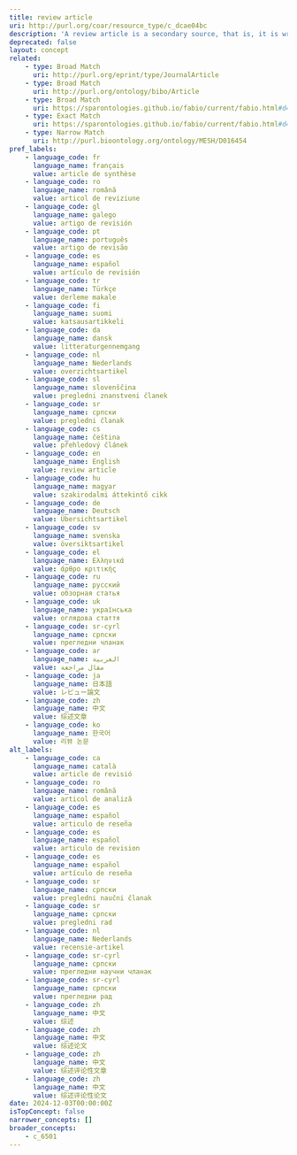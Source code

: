 ```yaml
---
title: review article
uri: http://purl.org/coar/resource_type/c_dcae04bc
description: 'A review article is a secondary source, that is, it is written about other articles, and does not report original research of its own. [Source: Adapted from http://apus.libanswers.com/faq/2324]'
deprecated: false
layout: concept
related:
    - type: Broad Match
      uri: http://purl.org/eprint/type/JournalArticle
    - type: Broad Match
      uri: http://purl.org/ontology/bibo/Article
    - type: Broad Match
      uri: https://sparontologies.github.io/fabio/current/fabio.html#d4e5310
    - type: Exact Match
      uri: https://sparontologies.github.io/fabio/current/fabio.html#d4e5287
    - type: Narrow Match
      uri: http://purl.bioontology.org/ontology/MESH/D016454
pref_labels:
    - language_code: fr
      language_name: français
      value: article de synthèse
    - language_code: ro
      language_name: română
      value: articol de reviziune
    - language_code: gl
      language_name: galego
      value: artigo de revisión
    - language_code: pt
      language_name: português
      value: artigo de revisão
    - language_code: es
      language_name: español
      value: artículo de revisión
    - language_code: tr
      language_name: Türkçe
      value: derleme makale
    - language_code: fi
      language_name: suomi
      value: katsausartikkeli
    - language_code: da
      language_name: dansk
      value: litteraturgennemgang
    - language_code: nl
      language_name: Nederlands
      value: overzichtsartikel
    - language_code: sl
      language_name: slovenščina
      value: pregledni znanstveni članek
    - language_code: sr
      language_name: српски
      value: pregledni članak
    - language_code: cs
      language_name: čeština
      value: přehledový článek
    - language_code: en
      language_name: English
      value: review article
    - language_code: hu
      language_name: magyar
      value: szakirodalmi áttekintő cikk
    - language_code: de
      language_name: Deutsch
      value: Übersichtsartikel
    - language_code: sv
      language_name: svenska
      value: översiktsartikel
    - language_code: el
      language_name: Ελληνικά
      value: άρθρο κριτικής
    - language_code: ru
      language_name: русский
      value: обзорная статья
    - language_code: uk
      language_name: українська
      value: оглядова стаття
    - language_code: sr-cyrl
      language_name: српски
      value: прегледни чланак
    - language_code: ar
      language_name: العربية
      value: مقال مراجعة
    - language_code: ja
      language_name: 日本語
      value: レビュー論文
    - language_code: zh
      language_name: 中文
      value: 综述文章
    - language_code: ko
      language_name: 한국어
      value: 리뷰 논문
alt_labels:
    - language_code: ca
      language_name: català
      value: article de revisió
    - language_code: ro
      language_name: română
      value: articol de analiză
    - language_code: es
      language_name: español
      value: articulo de reseña
    - language_code: es
      language_name: español
      value: articulo de revision
    - language_code: es
      language_name: español
      value: artículo de reseña
    - language_code: sr
      language_name: српски
      value: pregledni naučni članak
    - language_code: sr
      language_name: српски
      value: pregledni rad
    - language_code: nl
      language_name: Nederlands
      value: recensie-artikel
    - language_code: sr-cyrl
      language_name: српски
      value: прегледни научни чланак
    - language_code: sr-cyrl
      language_name: српски
      value: прегледни рад
    - language_code: zh
      language_name: 中文
      value: 综述
    - language_code: zh
      language_name: 中文
      value: 综述论文
    - language_code: zh
      language_name: 中文
      value: 综述评论性文章
    - language_code: zh
      language_name: 中文
      value: 综述评论性论文
date: 2024-12-03T00:00:00Z
isTopConcept: false
narrower_concepts: []
broader_concepts:
    - c_6501
---
```


